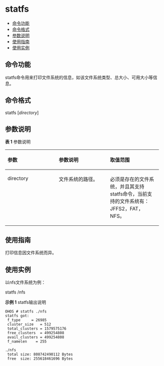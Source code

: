 # statfs<a name="ZH-CN_TOPIC_0000001179965853"></a>

-   [命令功能](#section153921657152613)
-   [命令格式](#section135391102717)
-   [参数说明](#section074312314279)
-   [使用指南](#section133816772712)
-   [使用实例](#section526149182717)

## 命令功能<a name="section153921657152613"></a>

statfs命令用来打印文件系统的信息，如该文件系统类型、总大小、可用大小等信息。

## 命令格式<a name="section135391102717"></a>

statfs \[_directory_\]

## 参数说明<a name="section074312314279"></a>

**表 1**  参数说明

<a name="table1597mcpsimp"></a>
<table><thead align="left"><tr id="row1603mcpsimp"><th class="cellrowborder" valign="top" width="33.33333333333333%" id="mcps1.2.4.1.1"><p id="p1605mcpsimp"><a name="p1605mcpsimp"></a><a name="p1605mcpsimp"></a>参数</p>
</th>
<th class="cellrowborder" valign="top" width="33.33333333333333%" id="mcps1.2.4.1.2"><p id="p1607mcpsimp"><a name="p1607mcpsimp"></a><a name="p1607mcpsimp"></a>参数说明</p>
</th>
<th class="cellrowborder" valign="top" width="33.33333333333333%" id="mcps1.2.4.1.3"><p id="p1609mcpsimp"><a name="p1609mcpsimp"></a><a name="p1609mcpsimp"></a>取值范围</p>
</th>
</tr>
</thead>
<tbody><tr id="row1610mcpsimp"><td class="cellrowborder" valign="top" width="33.33333333333333%" headers="mcps1.2.4.1.1 "><p id="p1612mcpsimp"><a name="p1612mcpsimp"></a><a name="p1612mcpsimp"></a>directory</p>
</td>
<td class="cellrowborder" valign="top" width="33.33333333333333%" headers="mcps1.2.4.1.2 "><p id="p1615mcpsimp"><a name="p1615mcpsimp"></a><a name="p1615mcpsimp"></a>文件系统的路径。</p>
</td>
<td class="cellrowborder" valign="top" width="33.33333333333333%" headers="mcps1.2.4.1.3 "><p id="p1617mcpsimp"><a name="p1617mcpsimp"></a><a name="p1617mcpsimp"></a>必须是存在的文件系统，并且其支持statfs命令，当前支持的文件系统有：JFFS2，FAT，NFS。</p>
</td>
</tr>
</tbody>
</table>

## 使用指南<a name="section133816772712"></a>

打印信息因文件系统而异。

## 使用实例<a name="section526149182717"></a>

以nfs文件系统为例：

statfs /nfs

**示例 1**  statfs输出说明

```shell
OHOS # statfs ./nfs
statfs got:
 f_type     = 26985
 cluster_size   = 512
 total_clusters = 1579575176
 free_clusters  = 499254808
 avail_clusters = 499254808
 f_namelen    = 255

./nfs
 total size: 808742490112 Bytes
 free  size: 255618461696 Bytes
```

